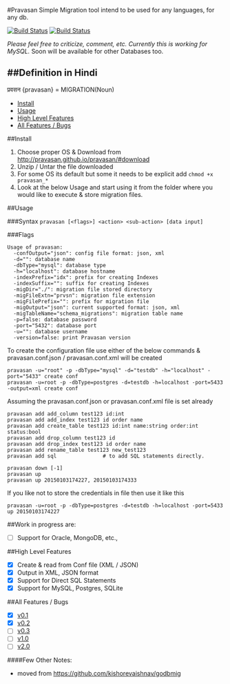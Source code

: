 #Pravasan
Simple Migration tool intend to be used for any languages, for any db.

[![Build Status](https://travis-ci.org/pravasan/pravasan.svg?branch=master)](https://travis-ci.org/pravasan/pravasan)
[![Build Status](https://drone.io/github.com/pravasan/pravasan/status.png)](https://drone.io/github.com/pravasan/pravasan/latest)

*Please feel free to criticize, comment, etc.*
*Currently this is working for MySQL.* Soon will be available for other Databases too.

##Definition in Hindi
----
प्रवसन {pravasan} = MIGRATION(Noun)

* [Install](#install)
* [Usage](#usage)
* [High Level Features](#high-level-features)
* [All Features / Bugs](#all-features--bugs)

##Install

1. Choose proper OS & Download from http://pravasan.github.io/pravasan/#download
2. Unzip / Untar the file downloaded 
3. For some OS its default but some it needs to be explicit add 
```chmod +x pravasan_*```
4. Look at the below Usage and start using it from the folder where you would like to execute & store migration files.

##Usage

###Syntax
```pravasan [<flags>] <action> <sub-action> [data input]```

###Flags
```
Usage of pravasan:
  -confOutput="json": config file format: json, xml
  -d="": database name
  -dbType="mysql": database type
  -h="localhost": database hostname
  -indexPrefix="idx": prefix for creating Indexes
  -indexSuffix="": suffix for creating Indexes
  -migDir="./": migration file stored directory
  -migFileExtn="prvsn": migration file extension
  -migFilePrefix="": prefix for migration file
  -migOutput="json": current supported format: json, xml
  -migTableName="schema_migrations": migration table name
  -p=false: database password
  -port="5432": database port
  -u="": database username
  -version=false: print Pravasan version
```

To create the configuration file use either of the below commands & pravasan.conf.json / pravasan.conf.xml will be created
```
pravasan -u="root" -p -dbType="mysql" -d="testdb" -h="localhost" -port="5433" create conf 
pravasan -u=root -p -dbType=postgres -d=testdb -h=localhost -port=5433 -output=xml create conf 
```

Assuming the pravasan.conf.json or pravasan.conf.xml file is set already
```
pravasan add add_column test123 id:int
pravasan add add_index test123 id order name
pravasan add create_table test123 id:int name:string order:int status:bool
pravasan add drop_column test123 id
pravasan add drop_index test123 id order name
pravasan add rename_table test123 new_test123
pravasan add sql               # to add SQL statements directly.

pravasan down [-1]
pravasan up
pravasan up 20150103174227, 20150103174333
```

If you like not to store the credentials in file then use it like this
```
pravasan -u=root -p -dbType=postgres -d=testdb -h=localhost -port=5433 up 20150103174227
```

##Work in progress are:
- [ ] Support for Oracle, MongoDB, etc.,

##High Level Features
- [x] Create & read from Conf file (XML / JSON)
- [x] Output in XML, JSON format
- [x] Support for Direct SQL Statements 
- [x] Support for MySQL, Postgres, SQLite

##All Features / Bugs
- [x] [v0.1](https://github.com/pravasan/pravasan/milestones/v0.1)
- [x] [v0.2](https://github.com/pravasan/pravasan/milestones/v0.2)
- [ ] [v0.3](https://github.com/pravasan/pravasan/milestones/v0.3)
- [ ] [v1.0](https://github.com/pravasan/pravasan/milestones/v1.0)
- [ ] [v2.0](https://github.com/pravasan/pravasan/milestones/v2.0)

####Few Other Notes: 
* moved from https://github.com/kishorevaishnav/godbmig
